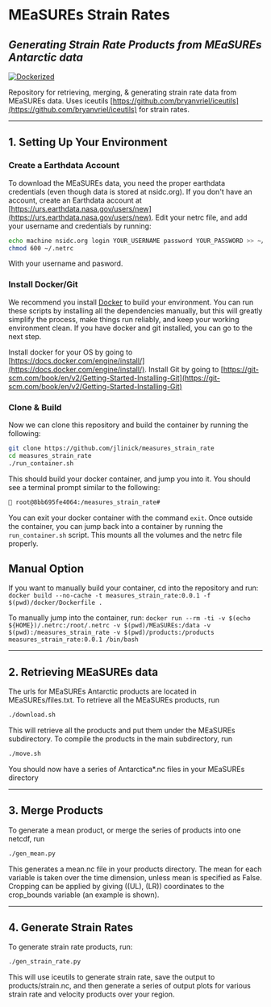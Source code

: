 # MEaSUREs Strain Rates
## _Generating Strain Rate Products from MEaSUREs Antarctic data_

[![Dockerized](https://github.com/jlinick/measures_strain_rate/docker/docker_logo.svg)](https://github.com/jlinick/measures_strain_rate)

Repository for retrieving, merging, & generating strain rate data from MEaSUREs data. Uses iceutils [https://github.com/bryanvriel/iceutils](https://github.com/bryanvriel/iceutils) for strain rates.

-----

## 1. Setting Up Your Environment


### Create a Earthdata Account
To download the MEaSUREs data, you need the proper earthdata credentials (even though data is stored at nsidc.org). If you don't have an account, create an Earthdata account at [https://urs.earthdata.nasa.gov/users/new](https://urs.earthdata.nasa.gov/users/new). Edit your netrc file, and add your username and credentials by running:
```sh 
echo machine nsidc.org login YOUR_USERNAME password YOUR_PASSWORD >> ~/.netrc
chmod 600 ~/.netrc
```
With your username and pasword.

### Install Docker/Git
We recommend you install [Docker](https://www.docker.com/) to build your environment. You can run these scripts by installing all the dependencies manually, but this will greatly simplify the process, make things run reliably, and keep your working environment clean. If you have docker and git installed, you can go to the next step.

Install docker for your OS by going to [https://docs.docker.com/engine/install/](https://docs.docker.com/engine/install/). Install Git by going to [https://git-scm.com/book/en/v2/Getting-Started-Installing-Git](https://git-scm.com/book/en/v2/Getting-Started-Installing-Git)


### Clone & Build
Now we can clone this repository and build the container by running the following:

```sh
git clone https://github.com/jlinick/measures_strain_rate
cd measures_strain_rate
./run_container.sh
```

This should build your docker container, and jump you into it. You should see a terminal prompt similar to the following:

```sh
🐳 root@8bb695fe4064:/measures_strain_rate#
```
You can exit your docker container with the command ```exit```. Once outside the container, you can jump back into a container by running the ```run_container.sh``` script. This mounts all the volumes and the netrc file properly.

## Manual Option

If you want to manually build your container, cd into the repository and run:
```docker build --no-cache -t measures_strain_rate:0.0.1 -f $(pwd)/docker/Dockerfile .```

To manually jump into the container, run:
```docker run --rm -ti -v $(echo ${HOME})/.netrc:/root/.netrc -v $(pwd)/MEaSUREs:/data -v $(pwd):/measures_strain_rate -v $(pwd)/products:/products measures_strain_rate:0.0.1 /bin/bash```


-----

## 2. Retrieving MEaSUREs data

The urls for MEaSUREs Antarctic products are located in MEaSUREs/files.txt. To retrieve all the MEaSUREs products, run
```sh
./download.sh
```

This will retrieve all the products and put them under the MEaSUREs subdirectory. To compile the products in the main subdirectory, run
```sh
./move.sh
```

You should now have a series of Antarctica\*.nc files in your MEaSUREs directory

-----

## 3. Merge Products

To generate a mean product, or merge the series of products into one netcdf, run

```sh
./gen_mean.py
```

This generates a mean.nc file in your products directory. The mean for each variable is taken over the time dimension, unless mean is specified as False. Cropping can be applied by giving ((UL), (LR)) coordinates to the crop_bounds variable (an example is shown).

-----

## 4. Generate Strain Rates

To generate strain rate products, run:

```sh
./gen_strain_rate.py
```

This will use iceutils to generate strain rate, save the output to products/strain.nc, and then generate a series of output plots for various strain rate and velocity products over your region.


